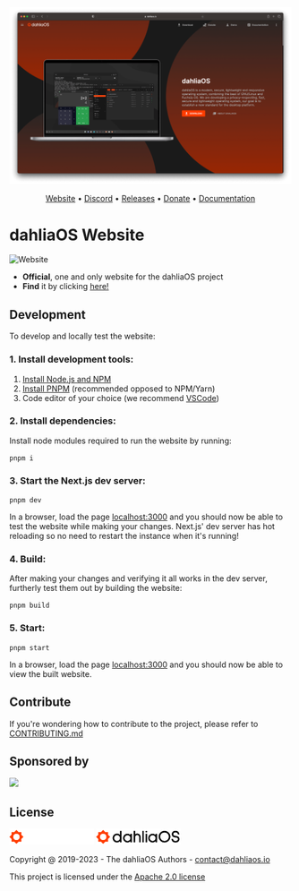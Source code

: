 ![Landing screenshot](/.github/images/landing_screenshot.png)

<p align="center">
<a href="https://dahliaos.io">Website</a> •
<a href="https://dahliaos.io/discord">Discord</a> •
<a href="https://dahliaos.io/download">Releases</a> •
<a href="https://dahliaos.io/donate">Donate</a> •
<a href="https://docs.dahliaos.io">Documentation</a>

# dahliaOS Website

![Website](https://img.shields.io/website?url=https%3A%2F%2Fdahliaos.io)

- **Official**, one and only website for the dahliaOS project
- **Find** it by clicking [here!](https://dahliaos.io)

## Development

To develop and locally test the website:

### 1. Install development tools:

1. [Install Node.js and NPM](https://nodejs.org/en/download/package-manager/)
1. [Install PNPM](https://pnpm.io/installation) (recommended opposed to NPM/Yarn)
1. Code editor of your choice (we recommend [VSCode](https://code.visualstudio.com/))

### 2. Install dependencies:

Install node modules required to run the website by running:

```
pnpm i
```

### 3. Start the Next.js dev server:

```
pnpm dev
```

In a browser, load the page [localhost:3000](http://localhost:3000) and you should now be able to test the website while making your changes.
Next.js' dev server has hot reloading so no need to restart the instance when it's running!

### 4. Build:

After making your changes and verifying it all works in the dev server, furtherly test them out by building the website:

```
pnpm build
```

### 5. Start:

```
pnpm start
```

In a browser, load the page [localhost:3000](http://localhost:3000) and you should now be able to view the built website.

## Contribute

If you're wondering how to contribute to the project, please refer to [CONTRIBUTING.md](/CONTRIBUTING.md)

## Sponsored by

<p align="left">
  <a href ="https://vercel.com/dahliaos?utm_source=dahliaOS&utm_campaign=oss"><img width="20%" src="https://www.datocms-assets.com/31049/1618983297-powered-by-vercel.svg"></a>
<p>

## License

<p align="left">
  <img width="30%" src="https://github.com/dahliaOS/brand/blob/main/dahliaOS/logotype/svg/logotype-dark.svg#gh-dark-mode-only"/>
  <img width="30%" src="https://github.com/dahliaOS/brand/blob/main/dahliaOS/logotype/svg/logotype-light.svg#gh-light-mode-only"/>
</p>

Copyright @ 2019-2023 - The dahliaOS Authors - contact@dahliaos.io

This project is licensed under the [Apache 2.0 license](/LICENSE)
